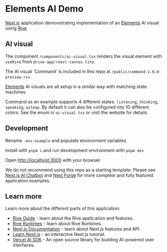 # Elements AI Demo

[Next.js](https://nextjs.org/) application demonstrating implementation of an [Elements](https://elements.surge.studio) AI visual using [Rive](https://rive.app).

## AI visual

The component `/components/ai-visual.tsx` renders the visual element with `useRive` from `@rive-app/react-canvas-lite`.

The AI visual 'Command' is included in this repo at `/public/command-1.0.0-preview.riv`.

[Elements](https://elements.surge.studio) AI visuals are all setup in a similar way with matching state machines.

Command as an example supports 4 different states: `listening`, `thinking`, `speaking`, `asleep`. By default it can also be configured into 10 different colors. See the enum in `ai-visual.tsx` or visit the website for details.

## Development

Rename `.env.example` and populate environment variables.

Install with `pnpm i` and run development environment with `pnpm dev`

Open [http://localhost:3000](http://localhost:3000) with your browser.

We do not recommend using this repo as a starting template. Please see [Next.js AI Chatbot](https://vercel.com/templates/next.js/nextjs-ai-chatbot) and [Next Forge](https://github.com/haydenbleasel/next-forge) for more complete and fully featured application examples.

## Learn more

Learn more about the different parts of this application:

- [Rive Guide](https://help.rive.app/getting-started/introduction) - learn about the Rive application and features.
- [Rive Runtimes](https://rive.app/runtimes) - learn about Rive Runtimes.
- [Next.js Documentation](https://nextjs.org/docs) - learn about Next.js features and API.
- [Learn Next.js](https://nextjs.org/learn) - an interactive Next.js tutorial.
- [Vercel AI SDK](https://sdk.vercel.ai/docs) - An open source library for building AI-powered user interfaces.
